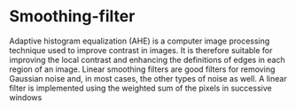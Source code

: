 # Smoothing-filter
Adaptive histogram equalization (AHE) is a computer image processing technique used to improve contrast in images. It is therefore suitable for improving the local contrast and enhancing the definitions of edges in each region of an image.    Linear smoothing filters are good filters for removing Gaussian noise and, in most cases, the other types of noise as well. A linear filter is implemented using the weighted sum of the pixels in successive windows

